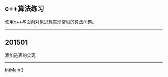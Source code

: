## c++算法练习 ##
使用c++与面向对象思想实现常见的算法问题。


----------

## 201501 ##
添加链表的实现


----------


[IntMain()][1]


  [1]: https://intmain.cn/
